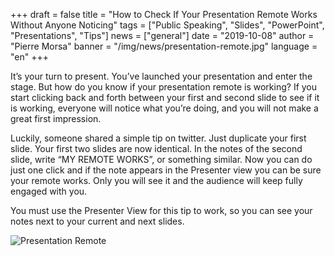 +++
draft = false
title = "How to Check If Your Presentation Remote Works Without Anyone Noticing"
tags = ["Public Speaking", "Slides", "PowerPoint", "Presentations", "Tips"]
news = ["general"]
date = "2019-10-08"
author = "Pierre Morsa"
banner = "/img/news/presentation-remote.jpg"
language = "en"
+++

It’s your turn to present. You’ve launched your presentation and enter the stage. But how do you know if your presentation remote is working? If you start clicking back and forth between your first and second slide to see if it is working, everyone will notice what you’re doing, and you will not make a great first impression. 

Luckily, someone shared a simple tip on twitter. Just duplicate your first slide. Your first two slides are now identical. In the notes of the second slide, write “MY REMOTE WORKS”, or something similar. Now you can do just one click and if the note appears in the Presenter view you can be sure your remote works. Only you will see it and the audience will keep fully engaged with you.

You must use the Presenter View for this tip to work, so you can see your notes next to your current and next slides.

![Presentation Remote](/img/news/presentation-remote.jpg)